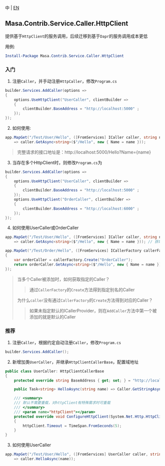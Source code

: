 中 | [EN](README.md)

## Masa.Contrib.Service.Caller.HttpClient

提供基于`HttpClient`的服务调用，后续迁移到基于`Dapr`的服务调用成本更低

用例:

``` powershell
Install-Package Masa.Contrib.Service.Caller.HttpClient
```

### 入门

1. 注册`Caller`，并手动注册`HttpCaller`，修改`Program.cs`

``` C#
builder.Services.AddCaller(options =>
{
    options.UseHttpClient("UserCaller", clientBuilder =>
    {
        clientBuilder.BaseAddress = "http://localhost:5000" ;
    });
});
```

2. 如何使用:

``` C#
app.MapGet("/Test/User/Hello", ([FromServices] ICaller caller, string name)
    => caller.GetAsync<string>($"/Hello", new { Name = name }));
```

> 完整请求的接口地址是：http://localhost:5000/Hello?Name={name}

3. 当存在多个HttpClient时，则修改`Program.cs`为

``` C#
builder.Services.AddCaller(options =>
{
    options.UseHttpClient("UserCaller", clientBuilder =>
    {
        clientBuilder.BaseAddress = "http://localhost:5000" ;
    });
    options.UseHttpClient("OrderCaller", clientBuilder =>
    {
        clientBuilder.BaseAddress = "http://localhost:6000" ;
    });
});
```

4. 如何使用UserCaller或OrderCaller

``` C#
app.MapGet("/Test/User/Hello", ([FromServices] ICaller caller, string name)
    => caller.GetAsync<string>($"/Hello", new { Name = name })); // 获取到的是UserCaller

app.MapGet("/Test/Order/Hello", ([FromServices] ICallerFactory callerFactory, string name) =>
{
    var orderCaller = callerFactory.Create("OrderCaller");
    return orderCaller.GetAsync<string>($"/Hello", new { Name = name });
});
```

> 当多个Caller被添加时，如何获取指定的Caller？
>> 通过`CallerFactory`的`Create`方法得到指定别名的Caller
>
> 为什么`caller`没有通过`CallerFactory`的`Create`方法得到对应的Caller？
>> 如果未指定默认的ICallerProvider，则在`AddCaller`方法中第一个被添加的就是默认的Caller

### 推荐

1. 注册`Caller`，根据约定自动注册`Caller`，修改`Program.cs`

``` C#
builder.Services.AddCaller();
```

2. 新增加类`UserCaller`，并继承`HttpClientCallerBase`，配置域地址

``` C#
public class UserCaller: HttpClientCallerBase
{
    protected override string BaseAddress { get; set; } = "http://localhost:5000";

    public Task<string> HelloAsync(string name) => Caller.GetStringAsync($"/Hello", new { Name = name });

    /// <summary>
    /// 默认不需要重载，对httpClient有特殊需求时可重载
    /// </summary>
    /// <param name="httpClient"></param>
    protected override void ConfigureHttpClient(System.Net.Http.HttpClient httpClient)
    {
        httpClient.Timeout = TimeSpan.FromSeconds(5);
    }
}
```

3. 如何使用UserCaller

``` C#
app.MapGet("/Test/User/Hello", ([FromServices] UserCaller caller, string name)
    => caller.HelloAsync(name));
```
